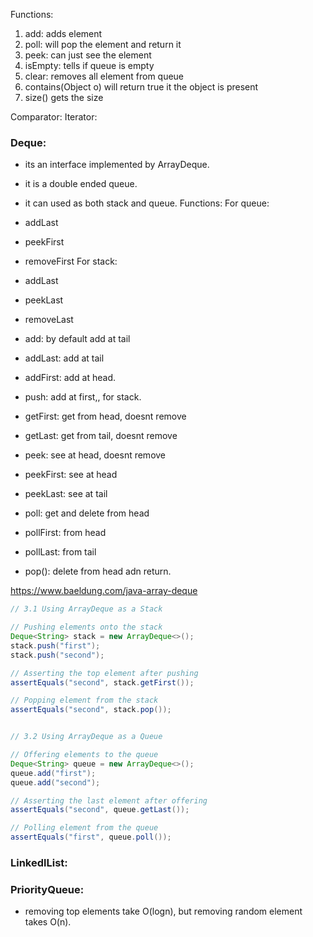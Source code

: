 Functions:
1. add: adds element
2. poll: will pop the element and return it
3. peek: can just see the element
4. isEmpty: tells if queue is empty
5. clear: removes all element from queue
6. contains(Object o) will return true it the object is present
7. size() gets the size

Comparator:
Iterator:

### Deque:
- its an interface implemented by ArrayDeque.
- it is a double ended queue.
- it can used as both stack and queue.
Functions:
For queue:
- addLast
- peekFirst
- removeFirst
For stack:
- addLast
- peekLast
- removeLast

- add: by default add at tail
- addLast: add at tail
- addFirst: add at head.
- push: add at first,, for stack.
- getFirst: get from head, doesnt remove
- getLast: get from tail, doesnt remove
- peek: see at head, doesnt remove
- peekFirst: see at head
- peekLast: see at tail
- poll: get and delete from head
- pollFirst: from head
- pollLast: from tail
- pop(): delete from head adn return.

https://www.baeldung.com/java-array-deque
```java
// 3.1 Using ArrayDeque as a Stack

// Pushing elements onto the stack
Deque<String> stack = new ArrayDeque<>();
stack.push("first");
stack.push("second");

// Asserting the top element after pushing
assertEquals("second", stack.getFirst());

// Popping element from the stack
assertEquals("second", stack.pop());


// 3.2 Using ArrayDeque as a Queue

// Offering elements to the queue
Deque<String> queue = new ArrayDeque<>();
queue.add("first");
queue.add("second");

// Asserting the last element after offering
assertEquals("second", queue.getLast());

// Polling element from the queue
assertEquals("first", queue.poll());

```


### LinkedlList:
### PriorityQueue:
- removing top elements take O(logn), but removing random element takes O(n).
